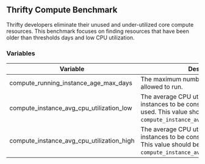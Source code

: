 ## Thrifty Compute Benchmark

Thrifty developers eliminate their unused and under-utilized core compute resources.
This benchmark focuses on finding resources that have been older than thresholds days and low CPU utilization.

### Variables

| Variable | Description | Default |
| - | - | - |
| compute_running_instance_age_max_days | The maximum number of days an instance is allowed to run. | 90 days |
| compute_instance_avg_cpu_utilization_low | The average CPU utilization required for instances to be considered infrequently used. This value should be lower than `compute_instance_avg_cpu_utilization_high`. | 20% |
| compute_instance_avg_cpu_utilization_high | The average CPU utilization required for instances to be considered frequently used. This value should be higher than `compute_instance_avg_cpu_utilization_low`. | 35% |
